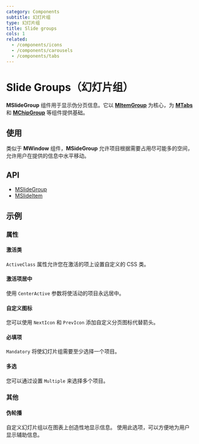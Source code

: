 ```yaml
---
category: Components
subtitle: 幻灯片组
type: 幻灯片组
title: Slide groups
cols: 1
related:
  - /components/icons
  - /components/carousels
  - /components/tabs
---
```


# Slide Groups（幻灯片组）

**MSlideGroup** 组件用于显示伪分页信息。它以 [**MItemGroup**](/components/item-groups) 为核心，为 [**MTabs**](/components/tabs)
和 [**MChipGroup**](/components/chip-groups) 等组件提供基础。

## 使用

类似于 **MWindow** 组件，**MSideGroup** 允许项目根据需要占用尽可能多的空间，允许用户在提供的信息中水平移动。

<slide-groups-usage></slide-groups-usage>

## API

- [MSlideGroup](/api/MSlideGroup)
- [MSlideItem](/api/MSlideItem)

## 示例

### 属性

#### 激活类

`ActiveClass` 属性允许您在激活的项上设置自定义的 CSS 类。

<example file="" />

#### 激活项居中

使用 `CenterActive` 参数将使活动的项目永远居中。

<example file="" />

#### 自定义图标

您可以使用 `NextIcon` 和 `PrevIcon` 添加自定义分页图标代替箭头。

<example file="" />

#### 必填项

`Mandatory` 将使幻灯片组需要至少选择一个项目。

<example file="" />

#### 多选

您可以通过设置 `Multiple` 来选择多个项目。

<example file="" />

### 其他

#### 伪轮播

自定义幻灯片组以在图表上创造性地显示信息。 使用此选项，可以方便地为用户显示辅助信息。

<example file="" />